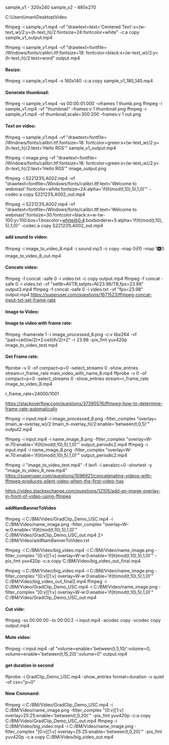 sample_v1 - 320x240
sample_v2 - 480x270


C:\Users\iman\Desktop\Video


ffmpeg -i sample_v1.mp4 -vf "drawtext=text='Centered Text':x=(w-text_w)/2:y=(h-text_h)/2:fontsize=24:fontcolor=white" -c:a copy  sample_v1_output.mp4

ffmpeg -i sample_v1.mp4 -vf "drawtext=fontfile= /Windows/fonts/calibri.ttf:fontsize=18: fontcolor=black:x=(w-text_w)/2:y=(h-text_h)/2:text=word" output.mp4


#### Resize:
ffmpeg -i sample_v1.mp4 -s 160x140 -c:a copy sample_v1_180_140.mp4

#### Generate thumbnail:
ffmpeg -i sample_v1.mp4 -ss 00:00:01.000 -vframes 1 thumb.png
ffmpeg -i sample_v1.mp4 -vf "thumbnail" -frames:v 1 thumbnail.png
ffmpeg -i sample_v1.mp4 -vf thumbnail,scale=300:200 -frames:v 1 out.png

#### Text on video:
ffmpeg -i sample_v1.mp4 -vf "drawtext=fontfile= /Windows/fonts/calibri.ttf:fontsize=18: fontcolor=green:x=(w-text_w)/2:y=(h-text_h)/2:text='Hello RGS'" sample_v1_output.mp4

ffmpeg -i image.png -vf "drawtext=fontfile= /Windows/fonts/calibri.ttf:fontsize=18: fontcolor=green:x=(w-text_w)/2:y=(h-text_h)/2:text='Hello RGS'" image_output.png


ffmpeg -i S221231LA002.mp4 -vf "drawtext=fontfile=/Windows/fonts/calibri.ttf:text='Welcome to webmast':fontcolor=white:fontsize=24:alpha='if(lt(mod(t,10),5),1,0)'" -codec:a copy S221231LA002_out.mp4

ffmpeg -i S221231LA002.mp4 -vf "drawtext=fontfile=/Windows/fonts/calibri.ttf:text='Welcome to webmast':fontsize=30:fontcolor=black:x=w-tw-100:y=100:box=1:boxcolor=white@0.4:boxborderw=5:alpha='if(lt(mod(t,10),5),1,0)" -codec:a copy S221231LA002_out.mp4





#### add sound to video:
ffmpeg -i image_to_video_8.mp4 -i sound.mp3 -c copy -map 0:v:0 -map 1:a:0 image_to_video_8_out.mp4

#### Concate video:
ffmpeg -f concat -safe 0 -i video.txt -c copy  output.mp4
ffmpeg -f concat -safe 0 -i video.txt -vf "settb=AVTB,setpts=N/23.98/TB,fps=23.98" output3.mp4
ffmpeg -f concat -safe 0 -i video.txt -vf "fps=23.98" output.mp4
https://superuser.com/questions/1671523/ffmpeg-concat-input-txt-set-frame-rate

#### Image to Video:
#### Image to video with frame rate:
ffmpeg -framerate 1 -i image_processed_8.png -c:v libx264 -vf "pad=ceil(iw/2)*2:ceil(ih/2)*2" -r 23.98 -pix_fmt yuv420p image_to_video_test.mp4


#### Get Frame rate:
ffprobe -v 0 -of compact=p=0 -select_streams 0 -show_entries stream=r_frame_rate main_video_with_name_8.mp4
ffprobe -v 0 -of compact=p=0 -select_streams 0 -show_entries stream=r_frame_rate image_to_video_8.mp4

r_frame_rate=24000/1001

https://stackoverflow.com/questions/37395576/ffmpeg-how-to-determine-frame-rate-automatically




ffmpeg -i input.mp4 -i image_processed_8.png -filter_complex "overlay=(main_w-overlay_w)/2:(main_h-overlay_h)/2:enable='between(t,0,5)'" output2.mp4

ffmpeg -i input.mp4 -i name_image_8.png -filter_complex "overlay=W-w:70:enable='if(lt(mod(t,10),5),1,0)'" output_periodic2.mp4
ffmpeg -i input.mp4 -i name_image_8.png -filter_complex "overlay=W-w:70:enable='if(lt(mod(t,10),5),1,0)'" output_periodic2.mp4


ffmpeg -i "image_to_video_test.mp4" -f lavfi -i aevalsrc=0 -shortest -y "image_to_video_8_new.mp4"
https://superuser.com/questions/1096921/concatenating-videos-with-ffmpeg-produces-silent-video-when-the-first-video-has


https://video.stackexchange.com/questions/12105/add-an-image-overlay-in-front-of-video-using-ffmpeg
#### addNamBannerToVideo
ffmpeg -i C:/BM/Video/GradClip_Demo_USC.mp4 -i C:/BM/Video/name_image.png -filter_complex "overlay=W-w:0:enable='if(lt(mod(t,10),5),1,0)'" C:/BM/Video/GradClip_Demo_USC_out.mp4 2> C:/BM/Video/addNamBannerToVideo.txt

ffmpeg -i C:/BM/Video/big_video.mp4 -i C:/BM/Video/name_image.png -filter_complex "[0:v][1:v] overlay=W-w:0:enable='if(lt(mod(t,10),5),1,0)'" -pix_fmt yuv420p -c:a copy C:/BM/Video/big_video_out_final.mp4

ffmpeg -i C:/BM/Video/big_video.mp4 -i C:/BM/Video/name_image.png -filter_complex "[0:v][1:v] overlay=W-w:0:enable='if(lt(mod(t,10),5),1,0)'" C:/BM/Video/big_video_out_final2.mp4
ffmpeg -i C:/BM/Video/GradClip_Demo_USC.mp4 -i C:/BM/Video/name_image.png -filter_complex "[0:v][1:v] overlay=W-w:0:enable='if(lt(mod(t,10),5),1,0)'" C:/BM/Video/GradClip_Demo_USC_out.mp4

#### Cut vide:
ffmpeg -ss 00:00:00 -to 00:00:2 -i input.mp4 -acodec copy -vcodec copy output.mp4

#### Mute video:
ffmpeg -i input.mp4 -af "volume=enable='between(t,5,10)':volume=0, volume=enable='between(t,15,20)':volume=0" output.mp4

#### get duration in second
ffprobe -i GradClip_Demo_USC.mp4 -show_entries format=duration -v quiet -of csv="p=0"

#### New Command:
ffmpeg -i C:/BM/Video/GradClip_Demo_USC.mp4 -i C:/BM/Video/name_image.png -filter_complex "[0:v][1:v] overlay=25:25:enable='between(t,0,20)'" -pix_fmt yuv420p -c:a copy C:/BM/Video/GradClip_Demo_USC_out.mp4
ffmpeg -i C:/BM/Video/big_video.mp4 -i C:/BM/Video/name_image.png -filter_complex "[0:v][1:v] overlay=25:25:enable='between(t,0,20)'" -pix_fmt yuv420p -c:a copy C:/BM/Video/big_video_out.mp4
